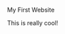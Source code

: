 <!DOCTYPE html>
<html>
<head>
    <meta charset+"utf-8>
<title>My First Website</title>

<body>
<p>My First Website</p>
This is really cool! 
</body>